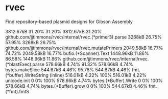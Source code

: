 # rvec

Find repository-based plasmid designs for Gibson Assembly

3812.67kB 31.20% 31.20% 3812.67kB 31.20% github.com/jjtimmons/rvec/internal/rvec.(*primer3).parse
3268kB 26.75% 57.95% 3268kB 26.75% github.com/jjtimmons/rvec/internal/rvec.mutatePrimers
2049.58kB 16.77% 74.72% 2049.58kB 16.77% bufio.(*Scanner).Text
1448.96kB 11.86% 86.58% 1448.96kB 11.86% github.com/jjtimmons/rvec/internal/rvec.(*blastExec).parse
578.66kB 4.74% 91.32% 578.66kB 4.74% bytes.makeSlice
544.67kB 4.46% 95.78% 544.67kB 4.46% fmt.(*buffer).WriteString (inline)
516.01kB 4.22% 100% 516.01kB 4.22% unicode.init
0 0% 100% 578.66kB 4.74% bytes.(*Buffer).Write
0 0% 100% 578.66kB 4.74% bytes.(*Buffer).grow
0 0% 100% 544.67kB 4.46% fmt.(\*fmt).fmtS
